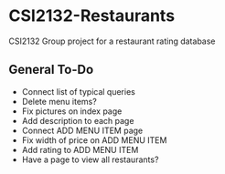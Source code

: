 # CSI2132-Restaurants
CSI2132 Group project for a restaurant rating database

## General To-Do
- Connect list of typical queries
- Delete menu items?
- Fix pictures on index page
- Add description to each page
- Connect ADD MENU ITEM page
- Fix width of price on ADD MENU ITEM
- Add rating to ADD MENU ITEM
- Have a page to view all restaurants?